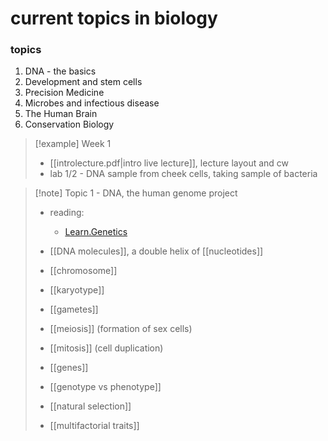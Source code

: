 # current topics in biology

### topics
1. DNA - the basics
2. Development and stem cells
3. Precision Medicine
4. Microbes and infectious disease
5. The Human Brain
6. Conservation Biology

> [!example] Week 1
> - [[introlecture.pdf|intro live lecture]], lecture layout and cw
> - lab 1/2 - DNA sample from cheek cells, taking sample of bacteria

>[!note] Topic 1 - DNA, the human genome project
> - reading:
> 	- [Learn.Genetics](https://learn.genetics.utah.edu/content/basics/)
> 
> - [[DNA molecules]], a double helix of [[nucleotides]]
> - [[chromosome]]
> - [[karyotype]]
> - [[gametes]]
> - [[meiosis]] (formation of sex cells)
> - [[mitosis]] (cell duplication)
> - [[genes]]
> - [[genotype vs phenotype]]
> - [[natural selection]]
> - [[multifactorial traits]]